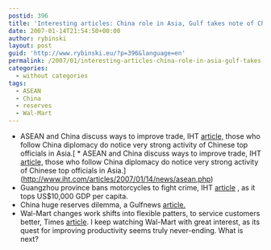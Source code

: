 ```yaml
---
postid: 396
title: 'Interesting articles: China role in Asia, Gulf takes note of China reserves, Wal-Mart flexible shifts'
date: 2007-01-14T21:54:50+00:00
author: rybinski
layout: post
guid: 'http://www.rybinski.eu/?p=396&language=en'
permalink: /2007/01/interesting-articles-china-role-in-asia-gulf-takes-not-of-china-reserves-wal-mart-flexible-shifts/
categories:
  - without categories
tags:
  - ASEAN
  - China
  - reserves
  - Wal-Mart
---
```

  * ASEAN and China discuss ways to improve trade, IHT [article,](http://www.iht.com/articles/2007/01/14/news/asean.php) those who follow China diplomacy do notice very strong activity of Chinese top officials in Asia.[  * ASEAN and China discuss ways to improve trade, IHT [article,](http://www.iht.com/articles/2007/01/14/news/asean.php) those who follow China diplomacy do notice very strong activity of Chinese top officials in Asia.](http://www.iht.com/articles/2007/01/14/news/asean.php) 
  * Guangzhou province bans motorcycles to fight crime, IHT [article](http://www.iht.com/articles/2007/01/14/news/china.php) , as it tops US$10,000 GDP per capita.
  * China huge reserves dilemma, a Gulfnews [article.](http://www.rybinski.eu/wp-admin/)
  * Wal-Mart changes work shifts into flexible patters, to service customers better, Times [article](http://www.timesonline.co.uk/article/0,,5-2530188,00.html#cid=OTC-RSS&attr=Business). I keep watching Wal-Mart with great interest, as its quest for improving productivity seems truly never-ending. What is next?
